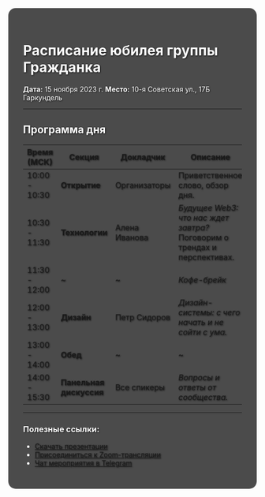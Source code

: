 <div style="
    background: linear-gradient(rgba(0,0,0,0.7), rgba(0,0,0,0.7)), 
                url('https://ocdn.eu/pulscms-transforms/1/odAk9kpTURBXy8xYjNiY2YwZWQzYTU2N2ViZDdiNmRlMGIzZTYzM2E3MC5qcGeRkwXNBLDNAqPeAAGhMAE');
    background-size: cover;
    background-position: center;
    padding: 30px;
    border-radius: 15px;
    color: white;
    text-shadow: 1px 1px 3px rgba(0,0,0,0.8);
">

# Расписание юбилея группы Гражданка

**Дата:** 15 ноября 2023 г.
**Место:** 10-я Советская ул., 17Б Гаркундель

---

## Программа дня

| Время (МСК) | Секция | Докладчик | Описание |
|-------------|--------|-----------|----------|
| 10:00 - 10:30 | **Открытие** | Организаторы | Приветственное слово, обзор дня. |
| 10:30 - 11:30 | **Технологии** | Алена Иванова | *Будущее Web3: что нас ждет завтра?* <br> Поговорим о трендах и перспективах. |
| 11:30 - 12:00 | ~ | ~ | *Кофе-брейк* |
| 12:00 - 13:00 | **Дизайн** | Петр Сидоров | *Дизайн-системы: с чего начать и не сойти с ума.* |
| 13:00 - 14:00 | **Обед** | ~ | ~ |
| 14:00 - 15:30 | **Панельная дискуссия** | Все спикеры | *Вопросы и ответы от сообщества.* |

---

### Полезные ссылки:
- [Скачать презентации](./presentations.zip)
- [Присоединиться к Zoom-трансляции](https://zoom.us/j/123456789)
- [Чат мероприятия в Telegram](https://t.me/event_chat)
